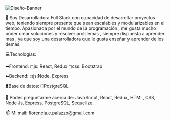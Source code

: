 




![Diseño-Banner](https://user-images.githubusercontent.com/88751880/174693195-0812368e-f642-4441-8d41-a3281bb70c91.jpg)


🔶 Soy Desarrolladora Full Stack con capacidad de desarrollar proyectos web, teniendo siempre presente que sean escalables y modularizables en el tiempo. Apasionada por el mundo de la programación , me gusta mucho poder crear soluciones y resolver problemas , siempre dispuesta a aprender mas , ya que soy una desarrolladora que le gusta enseñar y aprender de los demás.

💻Tecnologías:

➡Frontend:
  ◻js: React, Redux
  ◻css: Bootstrap

⬅Backend:
  ◻js:Node, Express

🛢Base de datos:
  ◻PostgreSQL

💬 Podes preguntarme acerca de: JavaScript, React, Redux, HTML, CSS, Node Js, Express, PostgreSQL, Sequelize.
  
📫 Mi mail: florencia.e.palazzo@gmail.com











